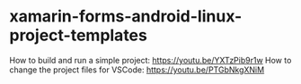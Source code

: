 # xamarin-forms-android-linux-project-templates

How to build and run a simple project: https://youtu.be/YXTzPib9r1w
How to change the project files for VSCode: https://youtu.be/PTGbNkgXNiM
